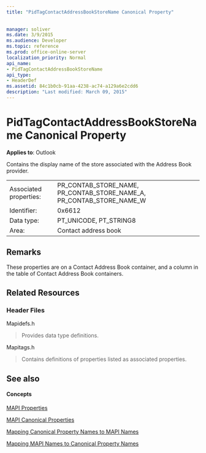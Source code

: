 ```yaml
---
title: "PidTagContactAddressBookStoreName Canonical Property"
 
 
manager: soliver
ms.date: 3/9/2015
ms.audience: Developer
ms.topic: reference
ms.prod: office-online-server
localization_priority: Normal
api_name:
- PidTagContactAddressBookStoreName
api_type:
- HeaderDef
ms.assetid: 84c1b0cb-91aa-4238-ac74-a129a6e2cdd6
description: "Last modified: March 09, 2015"
---
```


# PidTagContactAddressBookStoreName Canonical Property

  
  
**Applies to**: Outlook 
  
Contains the display name of the store associated with the Address Book provider. 
  
|||
|:-----|:-----|
|Associated properties:  <br/> |PR_CONTAB_STORE_NAME, PR_CONTAB_STORE_NAME_A, PR_CONTAB_STORE_NAME_W  <br/> |
|Identifier:  <br/> |0x6612  <br/> |
|Data type:  <br/> |PT_UNICODE, PT_STRING8  <br/> |
|Area:  <br/> |Contact address book  <br/> |
   
## Remarks

These properties are on a Contact Address Book container, and a column in the table of Contact Address Book containers.
  
## Related Resources

### Header Files

Mapidefs.h
  
> Provides data type definitions.
    
Mapitags.h
  
> Contains definitions of properties listed as associated properties.
    
## See also

#### Concepts

[MAPI Properties](mapi-properties.md)
  
[MAPI Canonical Properties](mapi-canonical-properties.md)
  
[Mapping Canonical Property Names to MAPI Names](mapping-canonical-property-names-to-mapi-names.md)
  
[Mapping MAPI Names to Canonical Property Names](mapping-mapi-names-to-canonical-property-names.md)

